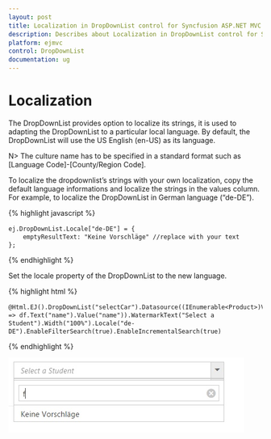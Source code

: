 ```yaml
---
layout: post
title: Localization in DropDownList control for Syncfusion ASP.NET MVC
description: Describes about Localization in DropDownList control for Syncfusion ASP.NET MVC
platform: ejmvc
control: DropDownList
documentation: ug
---
```

# Localization

The DropDownList provides option to localize its strings, it is used to adapting the DropDownList to a particular local language. By default, the DropDownList will use the US English (en-US) as its language.

N> The culture name has to be specified in a standard format such as [Language Code]-[County/Region Code].

To localize the dropdownlist’s strings with your own localization, copy the default language informations and localize the strings in the values column. For example, to localize the DropDownList in German language (“de-DE”).

{% highlight javascript %}

    ej.DropDownList.Locale["de-DE"] = {
        emptyResultText: "Keine Vorschläge" //replace with your text  
    };
    
{% endhighlight %}

Set the locale property of the DropDownList to the new language.


{% highlight html %}

    @Html.EJ().DropDownList("selectCar").Datasource((IEnumerable<Product>)ViewBag.data).DropDownListFields(df => df.Text("name").Value("name")).WatermarkText("Select a Student").Width("100%").Locale("de-DE").EnableFilterSearch(true).EnableIncrementalSearch(true)

{% endhighlight %}

![](Localization_images/Locale.jpg)
